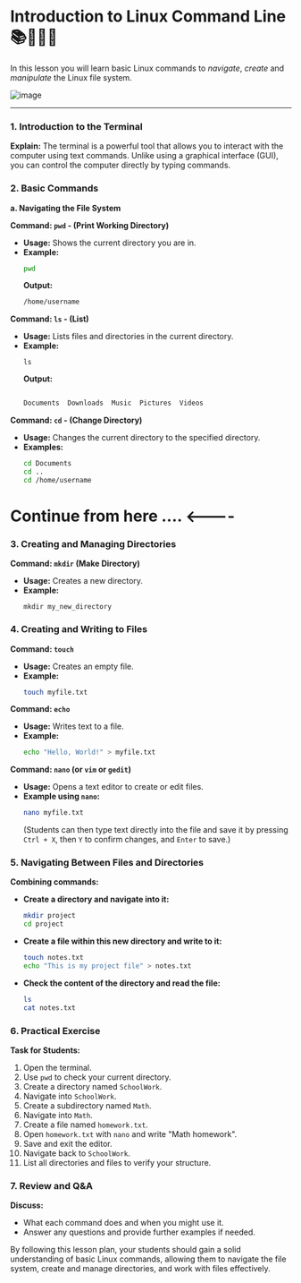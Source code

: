 # Introduction to Linux Command Line 📚🧑🏽‍💻

In this lesson you will learn basic Linux commands to _navigate_, _create_ and _manipulate_ the Linux file system.

![image](https://github.com/ross-bish/Linux/assets/83789503/949a60b7-d4a2-4a7b-9120-f4a201c76b48)





---

### 1. Introduction to the Terminal

**Explain:**
The terminal is a powerful tool that allows you to interact with the computer using text commands. Unlike using a graphical interface (GUI), you can control the computer directly by typing commands.

### 2. Basic Commands

**a. Navigating the File System**

**Command: `pwd` - (Print Working Directory)**
- **Usage:** Shows the current directory you are in.
- **Example:**
  ```sh  
  pwd
  ```
  **Output:**
  ```sh
  /home/username
  ```

**Command: `ls` - (List)**
- **Usage:** Lists files and directories in the current directory.
- **Example:**
    ```console
    ls
  ```
  **Output:**
  ```sh
  
  Documents  Downloads  Music  Pictures  Videos
  ```

**Command: `cd` - (Change Directory)**
- **Usage:** Changes the current directory to the specified directory.
- **Examples:**
  ```sh
  cd Documents
  cd ..
  cd /home/username
  ```
# Continue from here .... <----

### 3. Creating and Managing Directories

**Command: `mkdir` (Make Directory)**
- **Usage:** Creates a new directory.
- **Example:**
  ```console
  mkdir my_new_directory
  ```

### 4. Creating and Writing to Files

**Command: `touch`**
- **Usage:** Creates an empty file.
- **Example:**
  ```sh
  touch myfile.txt
  ```

**Command: `echo`**
- **Usage:** Writes text to a file.
- **Example:**
  ```sh
  echo "Hello, World!" > myfile.txt
  ```

**Command: `nano` (or `vim` or `gedit`)**
- **Usage:** Opens a text editor to create or edit files.
- **Example using `nano`:**
  ```sh
  nano myfile.txt
  ```
  (Students can then type text directly into the file and save it by pressing `Ctrl + X`, then `Y` to confirm changes, and `Enter` to save.)

### 5. Navigating Between Files and Directories

**Combining commands:**

- **Create a directory and navigate into it:**
  ```sh
  mkdir project
  cd project
  ```

- **Create a file within this new directory and write to it:**
  ```sh
  touch notes.txt
  echo "This is my project file" > notes.txt
  ```

- **Check the content of the directory and read the file:**
  ```sh
  ls
  cat notes.txt
  ```

### 6. Practical Exercise

**Task for Students:**
1. Open the terminal.
2. Use `pwd` to check your current directory.
3. Create a directory named `SchoolWork`.
4. Navigate into `SchoolWork`.
5. Create a subdirectory named `Math`.
6. Navigate into `Math`.
7. Create a file named `homework.txt`.
8. Open `homework.txt` with `nano` and write "Math homework".
9. Save and exit the editor.
10. Navigate back to `SchoolWork`.
11. List all directories and files to verify your structure.

### 7. Review and Q&A

**Discuss:**
- What each command does and when you might use it.
- Answer any questions and provide further examples if needed.

By following this lesson plan, your students should gain a solid understanding of basic Linux commands, allowing them to navigate the file system, create and manage directories, and work with files effectively.
